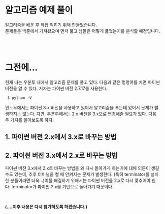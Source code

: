 # 알고리즘 예제 풀이
알고리즘을 배운 후 직접 익히기 위해 만들었습니다.  
문제들은 백준에서 가져왔으며 먼저 풀고 남들은 어떻게 풀었는지를 분석할 예정입니다.

<br/>
<br/>

# 그전에...
현재 나는 우분투 내에서 알고리즘 문제를 풀고 있다. 다음과 같은 명령어를 치면 파이썬 버전을 알 수 있다. 저자는 파이썬 버전 2.7.17를 사용한다.
```
 $ python -V
```

윈도우에서는 파이썬 3.x 버전을 사용하고 있어서 알고리즘을 푸는데 있어서 문제가 발생하지는 않는다. 다만, 우분투에서는 2.x 버전을 3.x으로 변경해줄 필요가 있다. 다음 두 가지를 알아보도록 하자.
## 1. 파이썬 버전 2.x에서 3.x로 바꾸는 방법

## 2. 파이썬 버전 3.x에서 2.x로 바꾸는 방법
 파이썬 버전 3.x에서 2.x로 바꾸는 방법을 왜 다시 돌아가게 하는가에 대해 의문이 생길 수도 있는데, 추후 터미널을 켤 때 안켜지는 문제가 발생한다. (특히 terminator를 설치한 분들이라면 더욱...)이를 해결하기 위해서는 파이썬 버전을 2.x로 다시 맞추어야 한다. terminator가 파이썬 2.x을 기반으로 돌아가기 때문이다.

<br/>

**(....이후 내용은 다시 첨가하도록 하겠습니다.)**
